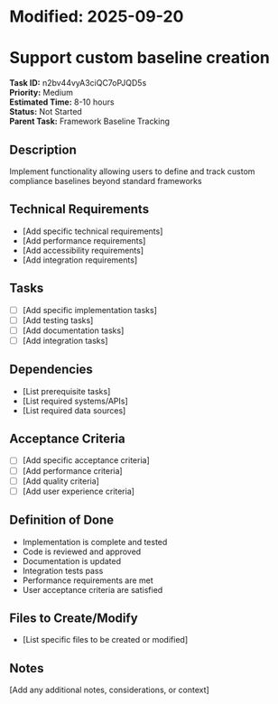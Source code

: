 # Modified: 2025-09-20

# Support custom baseline creation

**Task ID:** n2bv44vyA3ciQC7oPJQD5s  
**Priority:** Medium  
**Estimated Time:** 8-10 hours  
**Status:** Not Started  
**Parent Task:** Framework Baseline Tracking

## Description
Implement functionality allowing users to define and track custom compliance baselines beyond standard frameworks

## Technical Requirements
- [Add specific technical requirements]
- [Add performance requirements]
- [Add accessibility requirements]
- [Add integration requirements]

## Tasks
- [ ] [Add specific implementation tasks]
- [ ] [Add testing tasks]
- [ ] [Add documentation tasks]
- [ ] [Add integration tasks]

## Dependencies
- [List prerequisite tasks]
- [List required systems/APIs]
- [List required data sources]

## Acceptance Criteria
- [ ] [Add specific acceptance criteria]
- [ ] [Add performance criteria]
- [ ] [Add quality criteria]
- [ ] [Add user experience criteria]

## Definition of Done
- Implementation is complete and tested
- Code is reviewed and approved
- Documentation is updated
- Integration tests pass
- Performance requirements are met
- User acceptance criteria are satisfied

## Files to Create/Modify
- [List specific files to be created or modified]

## Notes
[Add any additional notes, considerations, or context]
